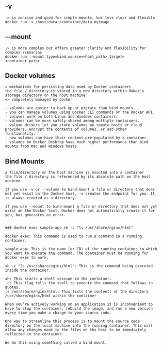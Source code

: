 ## -v 
    -> is concise and good for simple mounts, but less clear and flexible
    docker run -v /host/data:/container/data myimage

## --mount 
    -> is more complex but offers greater clarity and flexibility for complex scenarios
    docker run --mount type=bind,source=<host_path>,target=<container_path> ...


## Docker volumes

    = mechanisms for persisting data used by Docker containers
    the file / directory is stored in a new directory within Doker's storage directory on the host machine
    => completely managed by docker

    - volumes are easier to back up or migrate than bind mounts.
    - you can manage volumes using Docker CLI commands or the Docker API.
    - volumes work on both Linux and Windows containers.
    - volumes can be more safely shared among multiple containers.
    - volume drivers let you store volumes on remote hosts or cloud providers, encrypt the contents of volumes, or add other functionality.
    - new volumes can have their content pre-populated by a container.
    - volumes on Docker Desktop have much higher performance than bind mounts from Mac and Windows hosts.


## Bind Mounts

    a file/directory on the host machine is mounted into a container
    the file / directory is referenced by its absolute path on the host machine

    If you use -v or --volume to bind-mount a file or directory that does not yet exist on the Docker host, -v creates the endpoint for you. It is always created as a directory.

    If you use --mount to bind-mount a file or directory that does not yet exist on the Docker host, Docker does not automatically create it for you, but generates an error.


    ### docker exec sample-app sh -c "ls /usr/share/nginx/html"

    docker exec: This command is used to run a command in a running container.

    sample-app: This is the name (or ID) of the running container in which you want to execute the command. The container must be running for docker exec to work.

    sh -c "ls /usr/share/nginx/html": This is the command being executed inside the container.

    sh: This starts a shell session in the container.
    -c: This flag tells the shell to execute the command that follows in quotes.
    ls /usr/share/nginx/html: This lists the contents of the directory /usr/share/nginx/html within the container

    When you’re actively working on an application it is inconvenient to have to stop the container, rebuild the image, and run a new version every time you make a change to your source code.

    One way to streamline this process is to mount the source code directory on the local machine into the running container. This will allow any changes made to the files on the host to be immediately reflected in the container.

    We do this using something called a bind mount.

